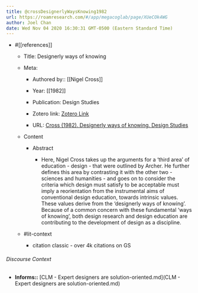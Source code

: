 ```yaml
---
title: @crossDesignerlyWaysKnowing1982
url: https://roamresearch.com/#/app/megacoglab/page/XUeCOk4WG
author: Joel Chan
date: Wed Nov 04 2020 16:30:31 GMT-0500 (Eastern Standard Time)
---
```


- #[[references]]

    - Title: Designerly ways of knowing

    - Meta:

        - Authored by:: [[Nigel Cross]]

        - Year: [[1982]]

        - Publication: Design Studies

        - Zotero link: [Zotero Link](zotero://select/items/1_DA4PPAGK)

        - URL: [Cross (1982). Designerly ways of knowing. Design Studies](https://linkinghub.elsevier.com/retrieve/pii/0142694X82900400)

    - Content

        - Abstract

            - Here, Nigel Cross takes up the arguments for a ‘third area’ of education - design - that were outlined by Archer. He further defines this area by contrasting it with the other two - sciences and humanities - and goes on to consider the criteria which design must satisfy to be acceptable must imply a reorientation from the instrumental aims of conventional design education, towards intrinsic values. These values derive from the ‘designerly ways of knowing’. Because of a common concern with these fundamental ‘ways of knowing’, both design research and design education are contributing to the development of design as a discipline.

    - #lit-context

        - citation classic - over 4k citations on GS

###### Discourse Context

- **Informs::** [CLM - Expert designers are solution-oriented.md](CLM - Expert designers are solution-oriented.md)
